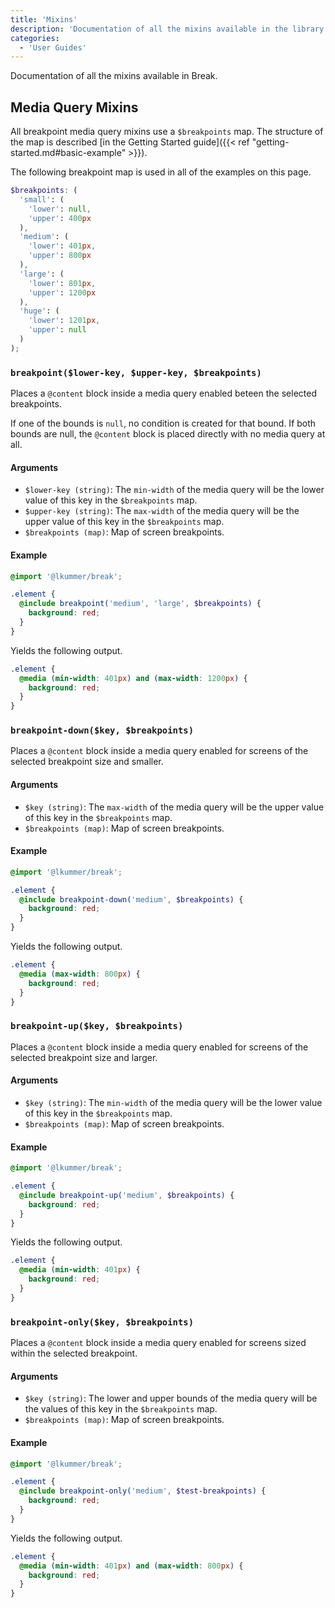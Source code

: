 ```yaml
---
title: 'Mixins'
description: 'Documentation of all the mixins available in the library.'
categories:
  - 'User Guides'
---
```


Documentation of all the mixins available in Break.

## Media Query Mixins

All breakpoint media query mixins use a `$breakpoints` map.
The structure of the map is described
[in the Getting Started guide]({{< ref "getting-started.md#basic-example" >}}).

The following breakpoint map is used in all of the examples on this page.

```scss
$breakpoints: (
  'small': (
    'lower': null,
    'upper': 400px
  ),
  'medium': (
    'lower': 401px,
    'upper': 800px
  ),
  'large': (
    'lower': 801px,
    'upper': 1200px
  ),
  'huge': (
    'lower': 1201px,
    'upper': null
  )
);
```

### `breakpoint($lower-key, $upper-key, $breakpoints)`

Places a `@content` block inside a media query enabled beteen the selected
breakpoints.

If one of the bounds is `null`, no condition is created for that bound. If both
bounds are null, the `@content` block is placed directly with no media query at
all.

#### Arguments

- `$lower-key (string)`: The `min-width` of the media query will be the lower
  value of this key in the `$breakpoints` map.
- `$upper-key (string)`: The `max-width` of the media query will be the upper
  value of this key in the `$breakpoints` map.
- `$breakpoints (map)`: Map of screen breakpoints.

#### Example

```scss
@import '@lkummer/break';

.element {
  @include breakpoint('medium', 'large', $breakpoints) {
    background: red;
  }
}
```

Yields the following output.

```scss
.element {
  @media (min-width: 401px) and (max-width: 1200px) {
    background: red;
  }
}
```

### `breakpoint-down($key, $breakpoints)`

Places a `@content` block inside a media query enabled for screens of the
selected breakpoint size and smaller.

#### Arguments

- `$key (string)`: The `max-width` of the media query will be the upper value of
  this key in the `$breakpoints` map.
- `$breakpoints (map)`: Map of screen breakpoints.

#### Example

```scss
@import '@lkummer/break';

.element {
  @include breakpoint-down('medium', $breakpoints) {
    background: red;
  }
}
```

Yields the following output.

```scss
.element {
  @media (max-width: 800px) {
    background: red;
  }
}
```

### `breakpoint-up($key, $breakpoints)`

Places a `@content` block inside a media query enabled for screens of the
selected breakpoint size and larger.

#### Arguments

- `$key (string)`: The `min-width` of the media query will be the lower value of
  this key in the `$breakpoints` map.
- `$breakpoints (map)`: Map of screen breakpoints.

#### Example

```scss
@import '@lkummer/break';

.element {
  @include breakpoint-up('medium', $breakpoints) {
    background: red;
  }
}
```

Yields the following output.

```scss
.element {
  @media (min-width: 401px) {
    background: red;
  }
}
```

### `breakpoint-only($key, $breakpoints)`

Places a `@content` block inside a media query enabled for screens sized within
the selected breakpoint.

#### Arguments

- `$key (string)`: The lower and upper bounds of the media query will be the
  values of this key in the `$breakpoints` map.
- `$breakpoints (map)`: Map of screen breakpoints.

#### Example

```scss
@import '@lkummer/break';

.element {
  @include breakpoint-only('medium', $test-breakpoints) {
    background: red;
  }
}
```

Yields the following output.

```scss
.element {
  @media (min-width: 401px) and (max-width: 800px) {
    background: red;
  }
}
```
